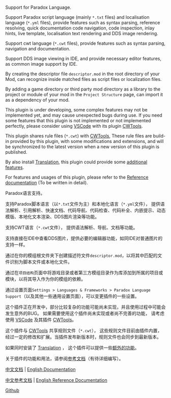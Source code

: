  <p>
  Support for Paradox Language.
</p>
<p>
  Support Paradox script language (mainly
  <code>*.txt</code> files) and localisation language (<code>*.yml</code> files),
  provide features such as syntax parsing, reference resolving, quick documentation code navigation, code inspection,
  inlay hints, live template,
  localisation text rendering and DDS image rendering.
</p>
<p>
  Support cwt language (<code>*.cwt</code> files),
  provide features such as syntax parsing, navigation and documentation.
</p>
<p>
  Support DDS image viewing in IDE, and provide necessary editor features, as common image support by IDE.
</p>
<p>
  By creating the descriptor file <code>descriptor.mod</code> in the root directory of your Mod,
  can recognize inside matched files as script files or localization files.
</p>
<p>
  By adding a game directory or third party mod directory as a library to the project or module of your mod
  in the <code>Project Structure</code> page, can import it as a dependency of your mod.
</p>
<p>
  This plugin is under developing, some complex features may not be implemented yet, and may cause unexpected bugs during use.
  If you need some features that this plugin is not implemented or not implemented perfectly,
  please consider using <a href="https://code.visualstudio.com">VSCode</a> with its plugin <a href="https://github.com/cwtools/cwtools-vscode">CWTools</a>.
</p>
<p>
  This plugin shares rule files (<code>*.cwt</code>) with <a href="https://github.com/cwtools/cwtools-vscode">CWTools</a>,
  These rule files are build-in provided by this plugin, with some modifications and extensions,
  and will be synchronized to the latest version when a new version of this plugin is published.
</p>
<p>
  By also install <a href="https://github.com/YiiGuxing/TranslationPlugin">Translation</a>,
  this plugin could provide some <a href="https://windea.icu/Paradox-Language-Support/#/end/plugin-integration.md">additional features</a>.
</p>
<p>
  For features and usages of this plugin, please refer to the
  <a href="https://windea.icu/Paradox-Language-Support/#/en/">Reference documentation</a> (To be written in detail).
</p>

<p>
  Paradox语言支持。
</p>
<p>
  支持Paradox脚本语言（以<code>*.txt</code>文件为主）和本地化语言（<code>*.yml</code>文件），
提供语法解析、引用解析、快速文档、代码导航、代码检查、代码补全、内嵌提示、动态模版、本地化文本渲染、DDS图片渲染等功能。
</p>
<p>
  支持CWT语言（<code>*.cwt</code>文件），
  提供语法解析、导航、文档等功能。
</p>
<p>
  支持直接在IDE中查看DDS图片，提供必要的编辑器功能，如同IDE对普通图片的支持一样。
</p>
<p>
  通过在你的模组根文件夹下创建描述符文件<code>descriptor.mod</code>，以将其中匹配的文件识别为脚本文件或本地化文件。
</p>
<p>
  通过在<code>项目结构</code>页面中将游戏目录或者第三方模组目录作为库添加到所属的项目或模块，以将其导入作为你的模组的依赖。
</p>
<p>
  通过设置页面<code>Settings > Languages & Frameworks > Paradox Language Support</code>（以及其他一些通用设置页面），可以变更插件的一些设置。
</p>
<p>
  这个插件正在开发中，部分比较复杂的功能可能尚未实现，并且使用过程中可能会发生意外的BUG。
  如果需要使用这个插件尚未实现或者尚不完善的功能，
  请考虑使用 <a href="https://code.visualstudio.com">VSCode</a> 及其插件
  <a href="https://github.com/cwtools/cwtools-vscode">CWTools</a>。
</p>
<p>
  这个插件与 <a href="https://github.com/cwtools/cwtools-vscode">CWTools</a> 共享规则文件（<code>*.cwt</code>），
  这些规则文件目前由插件内置，经过一定的修改和扩展。当插件发布新版本时，规则文件也会同步到最新版本。
</p>
<p>
  如果同时安装了 <a href="https://github.com/YiiGuxing/TranslationPlugin">Translation</a> ，
  这个插件可以提供一些<a href="https://windea.icu/Paradox-Language-Support/#/zh/plugin-integration.m">额外的功能</a>。
</p>
<p>
  关于插件的功能和用法，请参阅<a href="https://windea.icu/Paradox-Language-Support/#/zh/">参考文档</a>（有待详细编写）。
</p>

<p>
  <a href="https://github.com/DragonKnightOfBreeze/Paradox-Language-Support/blob/master/README.md">中文文档</a> |
  <a href="https://github.com/DragonKnightOfBreeze/Paradox-Language-Support/blob/master/README_en.md">English Documentation</a>
</p>
<p>
  <a href="https://windea.icu/Paradox-Language-Support/#/zh/">中文参考文档</a> |
  <a href="https://windea.icu/Paradox-Language-Support/#/en/">English Reference Documentation</a>
</p>
<p>
  <a href="https://github.com/DragonKnightOfBreeze/Paradox-Language-Support">Github</a>
</p>